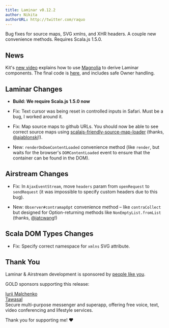 ```yaml
---
title: Laminar v0.12.2
author: Nikita
authorURL: http://twitter.com/raquo
---
```


Bug fixes for source maps, SVG xmlns, and XHR headers. A couple new convenience methods. Requires Scala.js 1.5.0.

<!--truncate-->



## News

Kit's [new video](https://www.youtube.com/watch?v=JHriftPO62I) explains how to use [Magnolia](https://github.com/propensive/magnolia) to derive Laminar components. The final code is [here](https://github.com/kitlangton/formula-example), and includes safe Owner handling.



## Laminar Changes

* **Build: We require Scala.js 1.5.0 now**

* Fix: Text cursor was being reset in controlled inputs in Safari. Must be a bug, I worked around it.

* Fix: Map source maps to github URLs. You should now be able to see correct source maps using [scalajs-friendly-source-map-loader](https://github.com/aappddeevv/scalajs-friendly-source-map-loader) (thanks, [@ajablonski](https://github.com/ajablonski)!).

* New: `renderOnDomContentLoaded` convenience method (like `render`, but waits for the browser's `DOMContentLoaded` event to ensure that the container can be found in the DOM).



## Airstream Changes

* Fix: In `AjaxEventStream`, move `headers` param from `openRequest` to `sendRequest` (it was impossible to specify custom headers due to this bug).

* New: `Observer#contramapOpt` convenience method – like `contraCollect` but designed for Option-returning methods like `NonEmptyList.fromList` (thanks, [@jatcwang](https://github.com/jatcwang)!)



## Scala DOM Types Changes

* Fix: Specify correct namespace for `xmlns` SVG attribute.



## Thank You

Laminar & Airstream development is sponsored by [people like you](https://github.com/sponsors/raquo).

GOLD sponsors supporting this release:

<div class="-sponsorsList">
  <div class="-sponsor x-person x-yurique">
    <img class="-avatar x-rounded" src="/img/sponsors/yurique.jpg" alt="" />
    <div class="-text">
      <div class="-name"><a href="https://github.com/yurique">Iurii Malchenko</a></div>
    </div>
  </div>
  <div class="-sponsor x-person x-tawasal">
    <img class="-avatar" src="/img/sponsors/tawasal.png" alt="" />
    <div class="-text">
      <div class="-name"><a href="https://tawasal.ae">Tawasal</a></div>
      <div class="-description">Secure multi-purpose messenger and superapp, offering free voice, text, video conferencing and lifestyle services.</div>
    </div>
  </div>
</div>

Thank you for supporting me! ❤️
